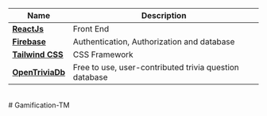 <div align="center">

| <div align ="center">Name </div>             | <div align = "center">Description</div>                |
| -------------------------------------------- | ------------------------------------------------------ |
| **[ReactJs](https://reactjs.org)**           | Front End                                              |
| **[Firebase](https://auth0.com/)**           | Authentication, Authorization and database             |
| **[Tailwind CSS](https://tailwindcss.com/)** | CSS Framework                                          |
| **[OpenTriviaDb](https://opentdb.com/)**     | Free to use, user-contributed trivia question database |

</div>
<br>
# Gamification-TM
